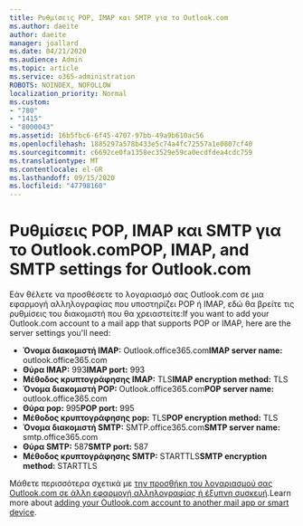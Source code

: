 ```yaml
---
title: Ρυθμίσεις POP, IMAP και SMTP για το Outlook.com
ms.author: daeite
author: daeite
manager: joallard
ms.date: 04/21/2020
ms.audience: Admin
ms.topic: article
ms.service: o365-administration
ROBOTS: NOINDEX, NOFOLLOW
localization_priority: Normal
ms.custom:
- "780"
- "1415"
- "8000043"
ms.assetid: 16b5fbc6-6f45-4707-97bb-49a9b610ac56
ms.openlocfilehash: 1885297a578b433e5c74a4fc72557a1e0807cf40
ms.sourcegitcommit: c6692ce0fa1358ec3529e59ca0ecdfdea4cdc759
ms.translationtype: MT
ms.contentlocale: el-GR
ms.lasthandoff: 09/15/2020
ms.locfileid: "47798160"
---
```

# <a name="pop-imap-and-smtp-settings-for-outlookcom"></a><span data-ttu-id="3c28d-102">Ρυθμίσεις POP, IMAP και SMTP για το Outlook.com</span><span class="sxs-lookup"><span data-stu-id="3c28d-102">POP, IMAP, and SMTP settings for Outlook.com</span></span>

<span data-ttu-id="3c28d-103">Εάν θέλετε να προσθέσετε το λογαριασμό σας Outlook.com σε μια εφαρμογή αλληλογραφίας που υποστηρίζει POP ή IMAP, εδώ θα βρείτε τις ρυθμίσεις του διακομιστή που θα χρειαστείτε:</span><span class="sxs-lookup"><span data-stu-id="3c28d-103">If you want to add your Outlook.com account to a mail app that supports POP or IMAP, here are the server settings you'll need:</span></span>
  
- <span data-ttu-id="3c28d-104">**Όνομα διακομιστή IMAP:** Outlook.office365.com</span><span class="sxs-lookup"><span data-stu-id="3c28d-104">**IMAP server name:** outlook.office365.com</span></span>
- <span data-ttu-id="3c28d-105">**Θύρα IMAP:** 993</span><span class="sxs-lookup"><span data-stu-id="3c28d-105">**IMAP port:** 993</span></span>
- <span data-ttu-id="3c28d-106">**Μέθοδος κρυπτογράφησης IMAP:** TLS</span><span class="sxs-lookup"><span data-stu-id="3c28d-106">**IMAP encryption method:** TLS</span></span>
- <span data-ttu-id="3c28d-107">**Όνομα διακομιστή POP:** Outlook.office365.com</span><span class="sxs-lookup"><span data-stu-id="3c28d-107">**POP server name:** outlook.office365.com</span></span>  
- <span data-ttu-id="3c28d-108">**Θύρα pop:** 995</span><span class="sxs-lookup"><span data-stu-id="3c28d-108">**POP port:** 995</span></span>  
- <span data-ttu-id="3c28d-109">**Μέθοδος κρυπτογράφησης pop:** TLS</span><span class="sxs-lookup"><span data-stu-id="3c28d-109">**POP encryption method:** TLS</span></span>  
- <span data-ttu-id="3c28d-110">**Όνομα διακομιστή SMTP:** SMTP.office365.com</span><span class="sxs-lookup"><span data-stu-id="3c28d-110">**SMTP server name:** smtp.office365.com</span></span>
- <span data-ttu-id="3c28d-111">**Θύρα SMTP:** 587</span><span class="sxs-lookup"><span data-stu-id="3c28d-111">**SMTP port:** 587</span></span>
- <span data-ttu-id="3c28d-112">**Μέθοδος κρυπτογράφησης SMTP:** STARTTLS</span><span class="sxs-lookup"><span data-stu-id="3c28d-112">**SMTP encryption method:** STARTTLS</span></span>

<span data-ttu-id="3c28d-113">Μάθετε περισσότερα σχετικά με [την προσθήκη του λογαριασμού σας Outlook.com σε άλλη εφαρμογή αλληλογραφίας ή έξυπνη συσκευή](https://support.office.com/article/73f3b178-0009-41ae-aab1-87b80fa94970?wt.mc_id=Office_Outlook_com_Alchemy).</span><span class="sxs-lookup"><span data-stu-id="3c28d-113">Learn more about [adding your Outlook.com account to another mail app or smart device](https://support.office.com/article/73f3b178-0009-41ae-aab1-87b80fa94970?wt.mc_id=Office_Outlook_com_Alchemy).</span></span>